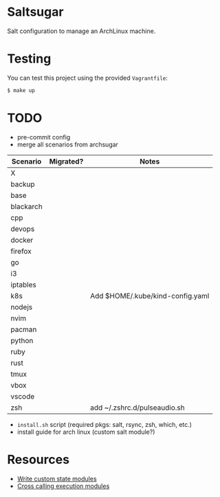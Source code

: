 # Saltsugar

Salt configuration to manage an ArchLinux machine.

# Testing

You can test this project using the provided `Vagrantfile`:

```bash
$ make up
```

# TODO

- pre-commit config
- merge all scenarios from archsugar

| Scenario  | Migrated? | Notes                            |
| --------- | --------- | -------------------------------- |
| X         |           |                                  |
| backup    |           |                                  |
| base      |           |                                  |
| blackarch |           |                                  |
| cpp       |           |                                  |
| devops    |           |                                  |
| docker    |           |                                  |
| firefox   |           |                                  |
| go        |           |                                  |
| i3        |           |                                  |
| iptables  |           |                                  |
| k8s       |           | Add $HOME/.kube/kind-config.yaml |
| nodejs    |           |                                  |
| nvim      |           |                                  |
| pacman    |           |                                  |
| python    |           |                                  |
| ruby      |           |                                  |
| rust      |           |                                  |
| tmux      |           |                                  |
| vbox      |           |                                  |
| vscode    |           |                                  |
| zsh       |           | add ~/.zshrc.d/pulseaudio.sh     |

- `install.sh` script (required pkgs: salt, rsync, zsh, which, etc.)
- install guide for arch linux (custom salt module?)

# Resources

- [Write custom state modules](https://docs.saltproject.io/en/latest/ref/states/writing.html)
- [Cross calling execution modules](https://docs.saltproject.io/en/latest/ref/modules/index.html#cross-calling-execution-modules)
